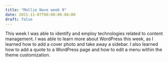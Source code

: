 ```yaml
---
title: "Mollie Nave week 9"
date: 2021-11-07T00:00:00-04:00
draft: false
---
```


This week I was able to identify and employ technologies related to content management. I was able to learn more about WordPress this week, as I learned how to add a cover photo and take away a sidebar. I also learned how to add a quote to a WordPress page and how to edit a menu within the theme customization. 
